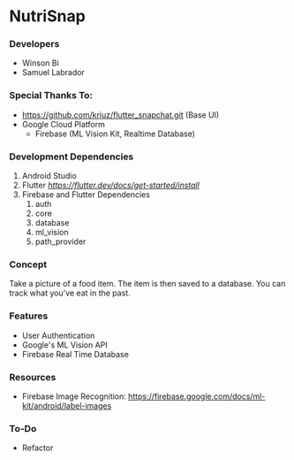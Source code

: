 # NutriSnap

### Developers
* Winson Bi
* Samuel Labrador  

### Special Thanks To:
* https://github.com/kriuz/flutter_snapchat.git (Base UI)
* Google Cloud Platform
    *  Firebase  (ML Vision Kit, Realtime Database)


### Development Dependencies

1. Android Studio 
2. Flutter _https://flutter.dev/docs/get-started/install_  
3. Firebase and Flutter Dependencies  
	1. auth
	2. core
	3. database
	4. ml_vision
	5. path_provider
	
### Concept
Take a picture of a food item. The item is then saved to a database. You can track what you've eat in the past. 

### Features
* User Authentication
* Google's ML Vision API
* Firebase Real Time Database

### Resources
* Firebase Image Recognition: https://firebase.google.com/docs/ml-kit/android/label-images

### To-Do
* Refactor  

